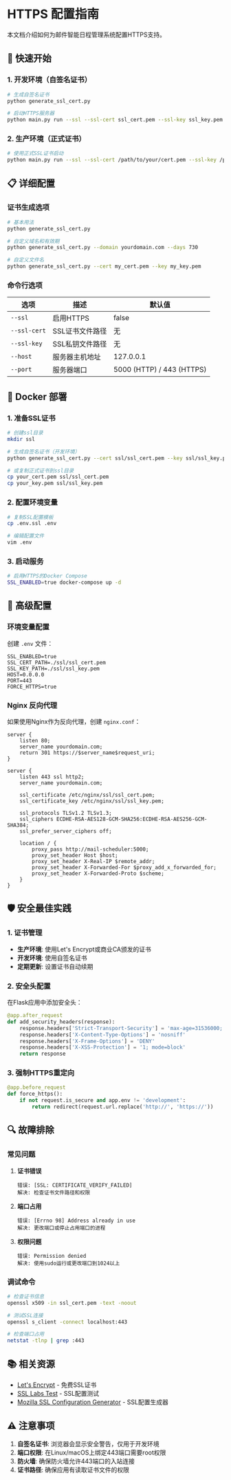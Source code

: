 # HTTPS 配置指南

本文档介绍如何为邮件智能日程管理系统配置HTTPS支持。

## 🚀 快速开始

### 1. 开发环境（自签名证书）

```bash
# 生成自签名证书
python generate_ssl_cert.py

# 启动HTTPS服务器
python main.py run --ssl --ssl-cert ssl_cert.pem --ssl-key ssl_key.pem
```

### 2. 生产环境（正式证书）

```bash
# 使用正式SSL证书启动
python main.py run --ssl --ssl-cert /path/to/your/cert.pem --ssl-key /path/to/your/key.pem --host 0.0.0.0 --port 443
```

## 📋 详细配置

### 证书生成选项

```bash
# 基本用法
python generate_ssl_cert.py

# 自定义域名和有效期
python generate_ssl_cert.py --domain yourdomain.com --days 730

# 自定义文件名
python generate_ssl_cert.py --cert my_cert.pem --key my_key.pem
```

### 命令行选项

| 选项 | 描述 | 默认值 |
|------|------|--------|
| `--ssl` | 启用HTTPS | false |
| `--ssl-cert` | SSL证书文件路径 | 无 |
| `--ssl-key` | SSL私钥文件路径 | 无 |
| `--host` | 服务器主机地址 | 127.0.0.1 |
| `--port` | 服务器端口 | 5000 (HTTP) / 443 (HTTPS) |

## 🐳 Docker 部署

### 1. 准备SSL证书

```bash
# 创建ssl目录
mkdir ssl

# 生成自签名证书（开发环境）
python generate_ssl_cert.py --cert ssl/ssl_cert.pem --key ssl/ssl_key.pem

# 或复制正式证书到ssl目录
cp your_cert.pem ssl/ssl_cert.pem
cp your_key.pem ssl/ssl_key.pem
```

### 2. 配置环境变量

```bash
# 复制SSL配置模板
cp .env.ssl .env

# 编辑配置文件
vim .env
```

### 3. 启动服务

```bash
# 启用HTTPS的Docker Compose
SSL_ENABLED=true docker-compose up -d
```

## 🔧 高级配置

### 环境变量配置

创建 `.env` 文件：

```env
SSL_ENABLED=true
SSL_CERT_PATH=./ssl/ssl_cert.pem
SSL_KEY_PATH=./ssl/ssl_key.pem
HOST=0.0.0.0
PORT=443
FORCE_HTTPS=true
```

### Nginx 反向代理

如果使用Nginx作为反向代理，创建 `nginx.conf`：

```nginx
server {
    listen 80;
    server_name yourdomain.com;
    return 301 https://$server_name$request_uri;
}

server {
    listen 443 ssl http2;
    server_name yourdomain.com;
    
    ssl_certificate /etc/nginx/ssl/ssl_cert.pem;
    ssl_certificate_key /etc/nginx/ssl/ssl_key.pem;
    
    ssl_protocols TLSv1.2 TLSv1.3;
    ssl_ciphers ECDHE-RSA-AES128-GCM-SHA256:ECDHE-RSA-AES256-GCM-SHA384;
    ssl_prefer_server_ciphers off;
    
    location / {
        proxy_pass http://mail-scheduler:5000;
        proxy_set_header Host $host;
        proxy_set_header X-Real-IP $remote_addr;
        proxy_set_header X-Forwarded-For $proxy_add_x_forwarded_for;
        proxy_set_header X-Forwarded-Proto $scheme;
    }
}
```

## 🛡️ 安全最佳实践

### 1. 证书管理

- **生产环境**: 使用Let's Encrypt或商业CA颁发的证书
- **开发环境**: 使用自签名证书
- **定期更新**: 设置证书自动续期

### 2. 安全头配置

在Flask应用中添加安全头：

```python
@app.after_request
def add_security_headers(response):
    response.headers['Strict-Transport-Security'] = 'max-age=31536000; includeSubDomains'
    response.headers['X-Content-Type-Options'] = 'nosniff'
    response.headers['X-Frame-Options'] = 'DENY'
    response.headers['X-XSS-Protection'] = '1; mode=block'
    return response
```

### 3. 强制HTTPS重定向

```python
@app.before_request
def force_https():
    if not request.is_secure and app.env != 'development':
        return redirect(request.url.replace('http://', 'https://'))
```

## 🔍 故障排除

### 常见问题

1. **证书错误**
   ```
   错误: [SSL: CERTIFICATE_VERIFY_FAILED]
   解决: 检查证书文件路径和权限
   ```

2. **端口占用**
   ```
   错误: [Errno 98] Address already in use
   解决: 更改端口或停止占用端口的进程
   ```

3. **权限问题**
   ```
   错误: Permission denied
   解决: 使用sudo运行或更改端口到1024以上
   ```

### 调试命令

```bash
# 检查证书信息
openssl x509 -in ssl_cert.pem -text -noout

# 测试SSL连接
openssl s_client -connect localhost:443

# 检查端口占用
netstat -tlnp | grep :443
```

## 📚 相关资源

- [Let's Encrypt](https://letsencrypt.org/) - 免费SSL证书
- [SSL Labs Test](https://www.ssllabs.com/ssltest/) - SSL配置测试
- [Mozilla SSL Configuration Generator](https://ssl-config.mozilla.org/) - SSL配置生成器

## ⚠️ 注意事项

1. **自签名证书**: 浏览器会显示安全警告，仅用于开发环境
2. **端口权限**: 在Linux/macOS上绑定443端口需要root权限
3. **防火墙**: 确保防火墙允许443端口的入站连接
4. **证书路径**: 确保应用有读取证书文件的权限